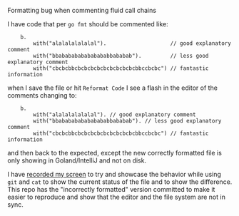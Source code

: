 Formatting bug when commenting fluid call chains

I have code that per `go fmt` should be commented like:

```golang
	b.
		with("alalalalalalal").                    // good explanatory comment
		with("bbababababababababbababab").         // less good explanatory comment
		with("cbcbcbbcbcbcbcbcbcbcbcbcbcbbccbcbc") // fantastic information
```

when I save the file or hit `Reformat Code` I see a flash in the editor of the comments changing to:

```golang
	b.
		with("alalalalalalal"). // good explanatory comment
		with("bbababababababababbababab"). // less good explanatory comment
		with("cbcbcbbcbcbcbcbcbcbcbcbcbcbbccbcbc") // fantastic information
```

and then back to the expected, except the new correctly formatted file is only showing in Goland/IntelliJ and not on disk.

I have [recorded my screen] to try and showcase the behavior while using `git` and `cat` to 
show the current status of the file and to show the difference. This repo has the "incorrectly formatted" version 
committed to make it easier to reproduce and show that the editor and the file system are not in sync. 

[recorded my screen]: ./go-multi-line-call-comment-formatting.mov
